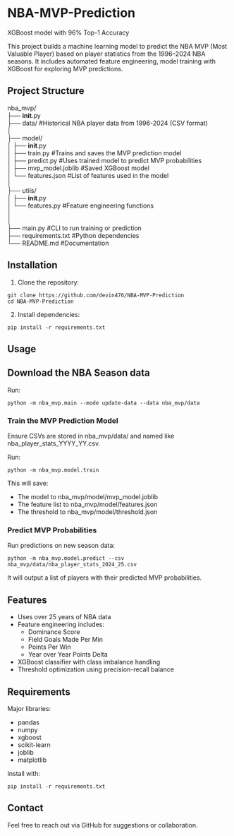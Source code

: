 # NBA-MVP-Prediction
XGBoost model with 96% Top-1 Accuracy

This project builds a machine learning model to predict the NBA MVP (Most Valuable Player) based on player statistics from the 1996–2024 NBA seasons. It includes automated feature engineering, model training with XGBoost for exploring MVP predictions.

## Project Structure

nba_mvp/  
├── __init__.py  
├── data/                      #Historical NBA player data from 1996-2024 (CSV format)  
│  
├── model/  
│   ├── __init__.py  
│   ├── train.py               #Trains and saves the MVP prediction model  
│   ├── predict.py             #Uses trained model to predict MVP probabilities  
│   ├── mvp_model.joblib       #Saved XGBoost model  
│   └── features.json          #List of features used in the model  
│  
├── utils/  
│   ├── __init__.py  
│   └── features.py            #Feature engineering functions  
│   
│  
├── main.py                    #CLI to run training or prediction  
├── requirements.txt           #Python dependencies  
└── README.md                  #Documentation

## Installation

1. Clone the repository:

```git clone https://github.com/devin476/NBA-MVP-Prediction```  
```cd NBA-MVP-Prediction```

2. Install dependencies:

```pip install -r requirements.txt```

## Usage

## Download the NBA Season data

Run:

```python -m nba_mvp.main --mode update-data --data nba_mvp/data```


### Train the MVP Prediction Model

Ensure CSVs are stored in nba_mvp/data/ and named like nba_player_stats_YYYY_YY.csv.

Run:

```python -m nba_mvp.model.train```

This will save:
- The model to nba_mvp/model/mvp_model.joblib  
- The feature list to nba_mvp/model/features.json
- The threshold to nba_mvp/model/threshold.json

### Predict MVP Probabilities

Run predictions on new season data:

```python -m nba_mvp.model.predict --csv nba_mvp/data/nba_player_stats_2024_25.csv```

It will output a list of players with their predicted MVP probabilities.


## Features

- Uses over 25 years of NBA data  
- Feature engineering includes:
  - Dominance Score
  - Field Goals Made Per Min
  - Points Per Win
  - Year over Year Points Delta 
- XGBoost classifier with class imbalance handling  
- Threshold optimization using precision-recall balance   

## Requirements

Major libraries:

- pandas  
- numpy  
- xgboost  
- scikit-learn  
- joblib 
- matplotlib

Install with:

```pip install -r requirements.txt```

## Contact

Feel free to reach out via GitHub for suggestions or collaboration.
